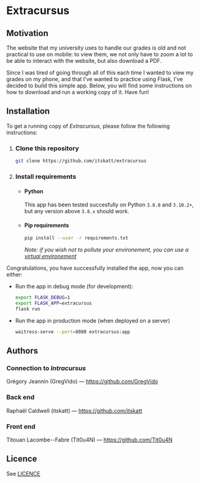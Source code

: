 # Extracursus

## Motivation

The website that my university uses to handle our grades is old and not practical to use
on mobile: to view them, we not only have to zoom a lot to be able to interact
with the website, but also download a PDF.

Since I was tired of going through all of this each time I wanted to view my grades on my
phone, and that I've wanted to practice using Flask, I've decided to build this simple
app. Below, you will find some instructions on how to download and run a working copy
of it. Have fun!

## Installation

To get a running copy of *Extracursus*, please follow the following instructions:

1. ### Clone this repository

   ```sh
   git clone https://github.com/itskatt/extracursus
   ```

2. ### Install requirements
   - #### Python
     This app has been tested succesfully on Python `3.8.8` and `3.10.2+`,
     but any version above `3.8.x` should work.

   - #### Pip requirements
   
      ```sh
      pip install --user -r requirements.txt
      ```

      *Note: if you wish not to pollute your environement, you can use a [virtual environement](https://docs.python.org/3/library/venv.html)*

Congratulations, you have successfully installed the app, now you can either:
   - Run the app in debug mode (for development):
     
     ```sh
     export FLASK_DEBUG=1
     export FLASK_APP=extracursus
     flask run
     ```

   - Run the app in production mode (when deployed on a server)
     
     ```sh
     waitress-serve --port=8080 extracursus:app
     ```

## Authors

### Connection to *Intracursus*
Grégory Jeannin (GregVido) &mdash; https://github.com/GregVido

### Back end
Raphaël Caldwell (itskatt) &mdash; https://github.com/itskatt

### Front end
Titouan Lacombe--Fabre (Tit0u4N) &mdash; https://github.com/Tit0u4N

## Licence

See [LICENCE](LICENCE)
